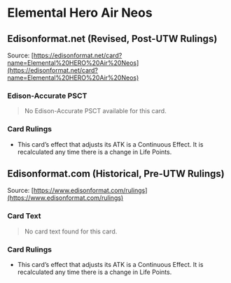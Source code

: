 # Elemental Hero Air Neos

## Edisonformat.net (Revised, Post-UTW Rulings)

Source: [https://edisonformat.net/card?name=Elemental%20HERO%20Air%20Neos](https://edisonformat.net/card?name=Elemental%20HERO%20Air%20Neos)

### Edison-Accurate PSCT

> No Edison-Accurate PSCT available for this card.

### Card Rulings

*   This card’s effect that adjusts its ATK is a Continuous Effect. It is recalculated any time there is a change in Life Points.


## Edisonformat.com (Historical, Pre-UTW Rulings)

Source: [https://www.edisonformat.com/rulings](https://www.edisonformat.com/rulings)

### Card Text

> No card text found for this card.

### Card Rulings

*   This card’s effect that adjusts its ATK is a Continuous Effect. It is recalculated any time there is a change in Life Points.


